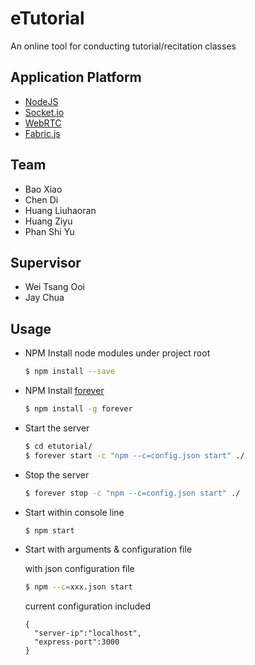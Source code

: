 # eTutorial
An online tool for conducting tutorial/recitation classes

## Application Platform
* [NodeJS](https://nodejs.org)
* [Socket.io](http://socket.io/)
* [WebRTC](http://www.webrtc.org/)
* [Fabric.js](http://fabricjs.com/)

## Team
* Bao Xiao
* Chen Di
* Huang Liuhaoran
* Huang Ziyu
* Phan Shi Yu

## Supervisor
* Wei Tsang Ooi
* Jay Chua

## Usage
* NPM Install node modules under project root
  ```bash
  $ npm install --save
  ```
	
* NPM Install [forever](https://www.npmjs.com/package/forever)
  ```bash
  $ npm install -g forever
  ```
  
* Start the server
  ```bash
  $ cd etutorial/
  $ forever start -c "npm --c=config.json start" ./
  ```
  
* Stop the server
  ```bash
  $ forever stop -c "npm --c=config.json start" ./
  ```
  
* Start within console line
  ```bash
  $ npm start
  ```
  
* Start with arguments & configuration file

  with json configuration file
  ```bash
  $ npm --c=xxx.json start
  ```
  
  current configuration included
  ```
  {
    "server-ip":"localhost",
    "express-port":3000
  }
  ```
